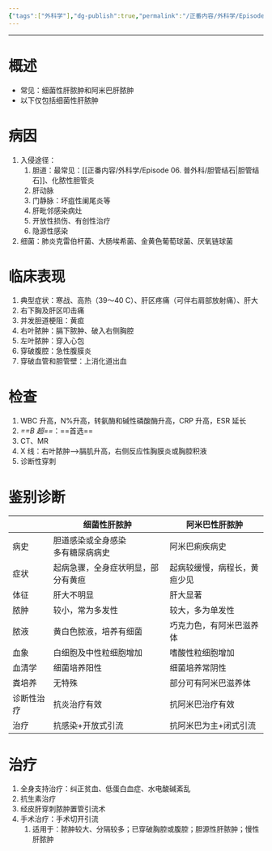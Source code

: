 ```yaml
---
{"tags":["外科学"],"dg-publish":true,"permalink":"/正番内容/外科学/Episode 06. 普外科/肝脓肿/","dgPassFrontmatter":true}
---
```


---
# 概述
+ 常见：细菌性肝脓肿和阿米巴肝脓肿
+ 以下仅包括细菌性肝脓肿
# 病因
1. 入侵途径：
	1. 胆道：最常见：[[正番内容/外科学/Episode 06. 普外科/胆管结石\|胆管结石]]、化脓性胆管炎
	2. 肝动脉
	3. 门静脉：坏疽性阑尾炎等
	4. 肝毗邻感染病灶
	5. 开放性损伤、有创性治疗
	6. 隐源性感染
2. 细菌：肺炎克雷伯杆菌、大肠埃希菌、金黄色葡萄球菌、厌氧链球菌
# 临床表现
1. 典型症状：寒战、高热（39～40 C）、肝区疼痛（可伴右肩部放射痛）、肝大
2. 右下胸及肝区叩击痛
3. 并发胆道梗阻：黄疸
4. 右叶脓肿：膈下脓肿、破入右侧胸腔
5. 左叶脓肿：穿入心包
6. 穿破腹腔：急性腹膜炎
7. 穿破血管和胆管壁：上消化道出血
# 检查
1. WBC 升高，N%升高，转氨酶和碱性磷酸酶升高，CRP 升高，ESR 延长
2. *==B 超==*：==首选==
3. CT、MR
4. X 线：右叶脓肿-->膈肌升高，右侧反应性胸膜炎或胸腔积液
5. 诊断性穿刺
# 鉴别诊断
|            | 细菌性肝脓肿                          | 阿米巴性肝脓肿                 |
| ---------- | ------------------------------------- | ---------------------------- |
| 病史       | 胆道感染或全身感染</br>多有糖尿病病史 | 阿米巴痢疾病史               |
| 症状       | 起病急骤，全身症状明显，部分有黄疸    | 起病较缓慢，病程长，黄疸少见 |
| 体征       | 肝大不明显                            | 肝大显著                     |
| 脓肿       | 较小，常为多发性                      | 较大，多为单发性             |
| 脓液       | 黄白色脓液，培养有细菌                | 巧克力色，有阿米巴滋养体     |
| 血象       | 白细胞及中性粒细胞增加                | 嗜酸性粒细胞增加             |
| 血清学     | 细菌培养阳性                          | 细菌培养常阴性               |
| 粪培养     | 无特殊                                | 部分可有阿米巴滋养体         |
| 诊断性治疗 | 抗炎治疗有效                          | 抗阿米巴治疗有效             |
| 治疗       | 抗感染+开放式引流                     | 抗阿米巴为主+闭式引流                             |
# 治疗
1. 全身支持治疗：纠正贫血、低蛋白血症、水电酸碱紊乱
2. 抗生素治疗
3. 经皮肝穿刺脓肿置管引流术
4. 手术治疗：手术切开引流
	1. 适用于：脓肿较大、分隔较多；已穿破胸腔或腹腔；胆源性肝脓肿；慢性肝脓肿